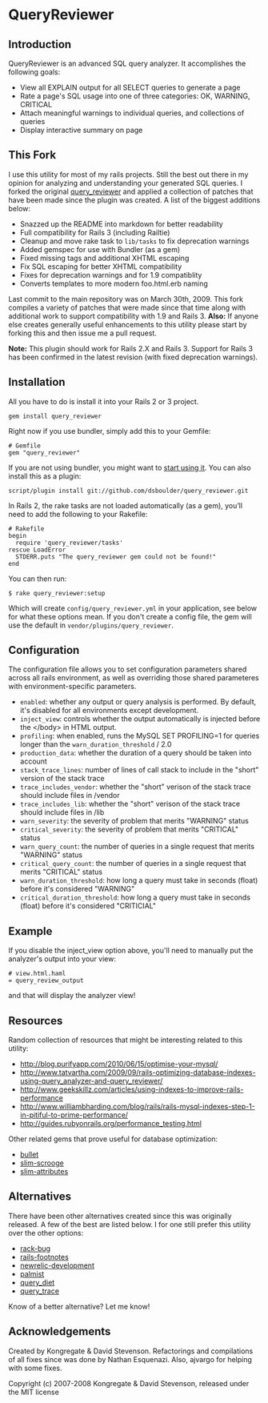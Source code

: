 # QueryReviewer #

## Introduction ##

QueryReviewer is an advanced SQL query analyzer.  It accomplishes the following goals:

 * View all EXPLAIN output for all SELECT queries to generate a page
 * Rate a page's SQL usage into one of three categories: OK, WARNING, CRITICAL
 * Attach meaningful warnings to individual queries, and collections of queries
 * Display interactive summary on page

## This Fork ##

I use this utility for most of my rails projects. Still the best out there in my opinion for analyzing and understanding your generated SQL queries. I forked the original [query_reviewer](https://github.com/dsboulder/query_reviewer) and applied a collection of patches that have been made since the plugin was created. A list of the biggest additions below:

 * Snazzed up the README into markdown for better readability
 * Full compatibility for Rails 3 (including Railtie)
 * Cleanup and move rake task to `lib/tasks` to fix deprecation warnings
 * Added gemspec for use with Bundler (as a gem)
 * Fixed missing tags and additional XHTML escaping
 * Fix SQL escaping for better XHTML compatibility
 * Fixes for deprecation warnings and for 1.9 compatiblity
 * Converts templates to more modern foo.html.erb naming

Last commit to the main repository was on March 30th, 2009. This fork compiles a variety of patches that were made since that time along with additional work to support compatibility with 1.9 and Rails 3. **Also:** If anyone else creates generally useful enhancements to this utility please start by forking this and then issue me a pull request.

**Note:** This plugin should work for Rails 2.X and Rails 3. Support for Rails 3 has been confirmed in the latest revision (with fixed deprecation warnings).

## Installation ##

All you have to do is install it into your Rails 2 or 3 project.

    gem install query_reviewer

Right now if you use bundler, simply add this to your Gemfile:

    # Gemfile
    gem "query_reviewer"

If you are not using bundler, you might want to [start using it](http://gembundler.com/rails23.html). You can also install this as a plugin:

    script/plugin install git://github.com/dsboulder/query_reviewer.git

In Rails 2, the rake tasks are not loaded automatically (as a gem), you’ll need to add the following to your Rakefile:

    # Rakefile
    begin
      require 'query_reviewer/tasks'
    rescue LoadError
      STDERR.puts "The query_reviewer gem could not be found!"
    end

You can then run:

    $ rake query_reviewer:setup

Which will create `config/query_reviewer.yml` in your application, see below for what these options mean.
If you don't create a config file, the gem will use the default in `vendor/plugins/query_reviewer`.

## Configuration ##

The configuration file allows you to set configuration parameters shared across all rails environment, as well as overriding those shared parameteres with environment-specific parameters.

 * `enabled`: whether any output or query analysis is performed. By default, it's disabled for all environments except development.
 * `inject_view`: controls whether the output automatically is injected before the &lt;/body&gt; in HTML output.
 * `profiling`: when enabled, runs the MySQL SET PROFILING=1 for queries longer than the `warn_duration_threshold` / 2.0
 * `production_data`: whether the duration of a query should be taken into account
 * `stack_trace_lines`: number of lines of call stack to include in the "short" version of the stack trace
 * `trace_includes_vendor`: whether the "short" verison of the stack trace should include files in /vendor
 * `trace_includes_lib`: whether the "short" verison of the stack trace should include files in /lib
 * `warn_severity`: the severity of problem that merits "WARNING" status
 * `critical_severity`: the severity of problem that merits "CRITICAL" status
 * `warn_query_count`: the number of queries in a single request that merits "WARNING" status
 * `critical_query_count`: the number of queries in a single request that merits "CRITICAL" status
 * `warn_duration_threshold`: how long a query must take in seconds (float) before it's considered "WARNING"
 * `critical_duration_threshold`: how long a query must take in seconds (float) before it's considered "CRITICIAL"

## Example ##

If you disable the inject_view option above, you'll need to manually put the analyzer's output into your view:

    # view.html.haml
    = query_review_output

and that will display the analyzer view!

## Resources ##

Random collection of resources that might be interesting related to this utility:

 * <http://blog.purifyapp.com/2010/06/15/optimise-your-mysql/>
 * <http://www.tatvartha.com/2009/09/rails-optimizing-database-indexes-using-query_analyzer-and-query_reviewer/>
 * <http://www.geekskillz.com/articles/using-indexes-to-improve-rails-performance>
 * <http://www.williambharding.com/blog/rails/rails-mysql-indexes-step-1-in-pitiful-to-prime-performance/>
 * <http://guides.rubyonrails.org/performance_testing.html>

Other related gems that prove useful for database optimization:

 * [bullet](https://github.com/flyerhzm/bullet)
 * [slim-scrooge](https://github.com/sdsykes/slim_scrooge)
 * [slim-attributes](https://github.com/sdsykes/slim-attributes)

## Alternatives ##

There have been other alternatives created since this was originally released. A few of the best are listed below. I for one still prefer this utility over the other options:

 * [rack-bug](https://github.com/brynary/rack-bug)
 * [rails-footnotes](https://github.com/josevalim/rails-footnotes)
 * [newrelic-development](http://support.newrelic.com/kb/docs/developer-mode)
 * [palmist](https://github.com/flyingmachine/palmist)
 * [query_diet](https://github.com/makandra/query_diet)
 * [query_trace](https://github.com/ntalbott/query_trace)

Know of a better alternative? Let me know!

## Acknowledgements ##

Created by Kongregate & David Stevenson.
Refactorings and compilations of all fixes since was done by Nathan Esquenazi.
Also, ajvargo for helping with some fixes.

Copyright (c) 2007-2008 Kongregate & David Stevenson, released under the MIT license